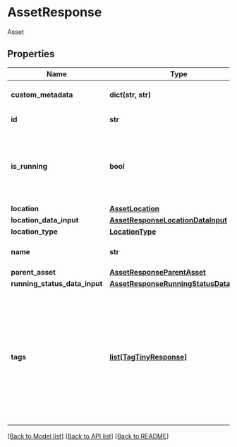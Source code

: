 # AssetResponse

Asset
## Properties
Name | Type | Description | Notes
------------ | ------------- | ------------- | -------------
**custom_metadata** | **dict(str, str)** | The custom fields of an asset. | [optional] 
**id** | **str** | The id of the asset | 
**is_running** | **bool** | The running status of the asset. Returns True for On, and False for Off. | 
**location** | [**AssetLocation**](AssetLocation.md) |  | [optional] 
**location_data_input** | [**AssetResponseLocationDataInput**](AssetResponseLocationDataInput.md) |  | [optional] 
**location_type** | [**LocationType**](LocationType.md) |  | [optional] 
**name** | **str** | The name of the asset. | 
**parent_asset** | [**AssetResponseParentAsset**](AssetResponseParentAsset.md) |  | [optional] 
**running_status_data_input** | [**AssetResponseRunningStatusDataInput**](AssetResponseRunningStatusDataInput.md) |  | [optional] 
**tags** | [**list[TagTinyResponse]**](TagTinyResponse.md) | The list of [tags](https://kb.samsara.com/hc/en-us/articles/360026674631-Using-Tags-and-Tag-Nesting) associated with the Industrial Asset. **By default**: empty. Can be set or updated through the Samsara Dashboard or the API at any time. | [optional] 

[[Back to Model list]](../README.md#documentation-for-models) [[Back to API list]](../README.md#documentation-for-api-endpoints) [[Back to README]](../README.md)


